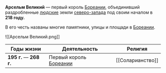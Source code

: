 **Арсельм Великий** — первый король [Бореании](Бореания), объединивший раздробленные [людские](Люди) земли [северо-запада](Ательра##Северо-запад) под своим началом в **218 году.**

В его честь названы многие памятники, улицы и площади в [Бореании](Бореания).

![[Арсельм Великий.png]]

| Годы жизни               | Деятельность                       | Религия          |
| ------------------------ | ---------------------------------- | ---------------- |
| **195  г.** — **268 г.** | Первый король [Бореании](Бореания) | [[Соларианство]] |



